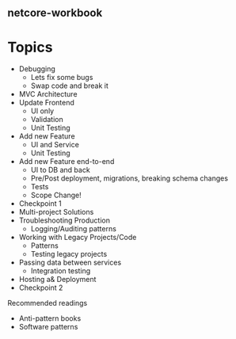 ## netcore-workbook

# Topics
* Debugging
    * Lets fix some bugs
    * Swap code and break it
* MVC Architecture
* Update Frontend
    * UI only
    * Validation
    * Unit Testing
* Add new Feature
    * UI and Service
    * Unit Testing
* Add new Feature end-to-end
    * UI to DB and back
     * Pre/Post deployment, migrations, breaking schema changes
    * Tests
    * Scope Change!
* Checkpoint 1
* Multi-project Solutions
* Troubleshooting Production
    * Logging/Auditing patterns
* Working with Legacy Projects/Code
    * Patterns
    * Testing legacy projects
* Passing data between services
    * Integration testing
* Hosting a& Deployment
* Checkpoint 2

Recommended readings
* Anti-pattern books
* Software patterns

